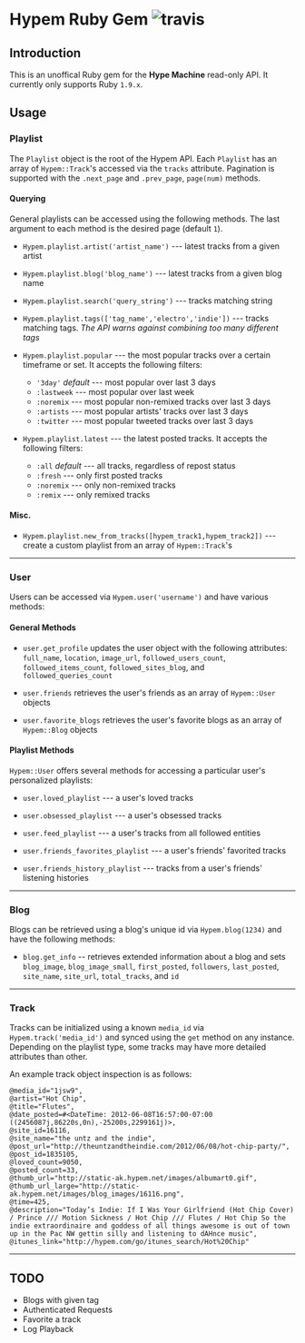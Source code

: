 # Hypem Ruby Gem ![travis](https://secure.travis-ci.org/JackCA/hypem.png?branch=master) #
## Introduction ##
This is an unoffical Ruby gem for the **Hype Machine** read-only API. It currently only supports Ruby `1.9.x`.

## Usage ##

### Playlist ###

The `Playlist` object is the root of the Hypem API. Each `Playlist` has an array of `Hypem::Track`'s accessed via the `tracks` attribute. Pagination is supported with the `.next_page` and `.prev_page`, `page(num)` methods.

#### Querying #####
General playlists can be accessed using the following methods. The last argument to each method is the desired page (default `1`).

- `Hypem.playlist.artist('artist_name')` --- latest tracks from a given artist

- `Hypem.playlist.blog('blog_name')` --- latest tracks from a given blog name

- `Hypem.playlist.search('query_string')` --- tracks matching string 

- `Hypem.playlist.tags(['tag_name','electro','indie'])` --- tracks matching tags. *The API warns against combining too many different tags*

- `Hypem.playlist.popular` --- the most popular tracks over a certain timeframe or set. It accepts the following filters:
    - `'3day'` _default_ --- most popular over last 3 days
    - `:lastweek` --- most popular over last week
    - `:noremix` --- most popular non-remixed tracks over last 3 days
    - `:artists` --- most popular artists' tracks over last 3 days
    - `:twitter` --- most popular tweeted tracks over last 3 days

- `Hypem.playlist.latest` --- the latest posted tracks. It accepts the following filters:
    - `:all` _default_ --- all tracks, regardless of repost status
    - `:fresh` --- only first posted tracks
    - `:noremix` --- only non-remixed tracks
    - `:remix` --- only remixed tracks

#### Misc. ####

- `Hypem.playlist.new_from_tracks([hypem_track1,hypem_track2])` --- create a custom playlist from an array of `Hypem::Track`'s

******

### User ###
Users can be accessed via `Hypem.user('username')` and have various methods:
#### General Methods ####
- `user.get_profile` updates the user object with the following attributes: `full_name`, `location`, `image_url`, `followed_users_count`, `followed_items_count`, `followed_sites_blog`, and `followed_queries_count`

- `user.friends` retrieves the user's friends as an array of `Hypem::User` objects

- `user.favorite_blogs` retrieves the user's favorite blogs as an array of `Hypem::Blog` objects

#### Playlist Methods ####
`Hypem::User` offers several methods for accessing a particular user's personalized playlists:

  - `user.loved_playlist` --- a user's loved tracks

  - `user.obsessed_playlist` --- a user's obsessed tracks

  - `user.feed_playlist` --- a user's tracks from all followed entities

  - `user.friends_favorites_playlist` --- a user's friends' favorited tracks

  - `user.friends_history_playlist` --- tracks from a user's friends' listening histories

******

### Blog ###
Blogs can be retrieved using a blog's unique id via `Hypem.blog(1234)` and have the following methods:

- `blog.get_info` -- retrieves extended information about a blog and sets `blog_image`, `blog_image_small`, `first_posted`, `followers`, `last_posted`, `site_name`, `site_url`, `total_tracks`, and `id`

******

### Track ###
Tracks can be initialized using a known `media_id` via `Hypem.track('media_id')` and synced using the `get` method on any instance. Depending on the playlist type, some tracks may have more detailed attributes than other.

An example track object inspection is as follows:

``` 
@media_id="1jsw9",
@artist="Hot Chip",
@title="Flutes",
@date_posted=#<DateTime: 2012-06-08T16:57:00-07:00 ((2456087j,86220s,0n),-25200s,2299161j)>,
@site_id=16116,
@site_name="the untz and the indie",
@post_url="http://theuntzandtheindie.com/2012/06/08/hot-chip-party/",
@post_id=1835105,
@loved_count=9050,
@posted_count=33,
@thumb_url="http://static-ak.hypem.net/images/albumart0.gif",
@thumb_url_large="http://static-ak.hypem.net/images/blog_images/16116.png",
@time=425,
@description="Today’s Indie: If I Was Your Girlfriend (Hot Chip Cover) / Prince /// Motion Sickness / Hot Chip /// Flutes / Hot Chip So the indie extraordinaire and goddess of all things awesome is out of town up in the Pac NW gettin silly and listening to dAHnce music",
@itunes_link="http://hypem.com/go/itunes_search/Hot%20Chip"
```

****** 

## TODO ###
- Blogs with given tag
- Authenticated Requests
- Favorite a track
- Log Playback
